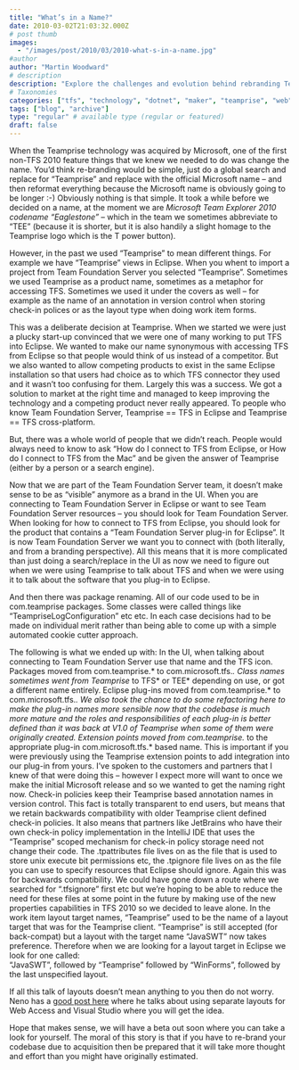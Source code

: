 ```yaml
---
title: "What’s in a Name?"
date: 2010-03-02T21:03:32.000Z
# post thumb
images:
  - "/images/post/2010/03/2010-what-s-in-a-name.jpg"
#author
author: "Martin Woodward"
# description
description: "Explore the challenges and evolution behind rebranding Teamprise to Microsoft Team Explorer, reflecting its legacy and broader reach."
# Taxonomies
categories: ["tfs", "technology", "dotnet", "maker", "teamprise", "web", "programming"]
tags: ["blog", "archive"]
type: "regular" # available type (regular or featured)
draft: false
---
```

When the Teamprise technology was acquired by Microsoft, one of the first non-TFS 2010 feature things that we knew we needed to do was change the name.  You’d think re-branding would be simple, just do a global search and replace for “Teamprise” and replace with the official Microsoft name – and then reformat everything because the Microsoft name is obviously going to be longer :-)  Obviously nothing is that simple.  It took a while before we decided on a name, at the moment we are *Microsoft Team Explorer 2010 codename “Eaglestone”* – which in the team we sometimes abbreviate to “TEE” (because it is shorter, but it is also handily a slight homage to the Teamprise logo which is the T power button).  

However, in the past we used “Teamprise” to mean different things.  For example we have “Teamprise” views in Eclipse.  When you whent to import a project from Team Foundation Server you selected “Teamprise”.  Sometimes we used Teamprise as a product name, sometimes as a metaphor for accessing TFS. Sometimes we used it under the covers as well – for example as the name of an annotation in version control when storing check-in polices or as the layout type when doing work item forms.    

[](http://www.woodwardweb.com/WindowsLiveWriter/WhatsinaName_9CB5/tp_montage_2.png)   

This was a deliberate decision at Teamprise.  When we started we were just a plucky start-up convinced that we were one of many working to put TFS into Eclipse.  We wanted to make our name synonymous with accessing TFS from Eclipse so that people would think of us instead of a competitor.  But we also wanted to allow competing products to exist in the same Eclipse installation so that users had choice as to which TFS connector they used and it wasn’t too confusing for them.  Largely this was a success.  We got a solution to market at the right time and managed to keep improving the technology and a competing product never really appeared.  To people who know Team Foundation Server, Teamprise == TFS in Eclipse and Teamprise == TFS cross-platform.  

But, there was a whole world of people that we didn’t reach.  People would always need to know to ask “How do I connect to TFS from Eclipse, or How do I connect to TFS from the Mac” and be given the answer of Teamprise (either by a person or a search engine).  

Now that we are part of the Team Foundation Server team, it doesn’t make sense to be as “visible” anymore as a brand in the UI.  When you are connecting to Team Foundation Server in Eclipse or want to see Team Foundation Server resources – you should look for Team Foundation Server.  When looking for how to connect to TFS from Eclipse, you should look for the product that contains a “Team Foundation Server plug-in for Eclipse”.  It is now Team Foundation Server we want you to connect with (both literally, and from a branding perspective).  All this means that it is more complicated than just doing a search/replace in the UI as now we need to figure out when we were using Teamprise to talk about TFS and when we were using it to talk about the software that you plug-in to Eclipse.  

[](http://www.woodwardweb.com/WindowsLiveWriter/WhatsinaName_9CB5/tee_montage_2.png)   

And then there was package renaming.  All of our code used to be in com.teamprise packages.  Some classes were called things like “TeampriseLogConfiguration” etc etc.  In each case decisions had to be made on individual merit rather than being able to come up with a simple automated cookie cutter approach.  

The following is what we ended up with:     In the UI, when talking about connecting to Team Foundation Server use that name and the TFS icon.    Packages moved from com.teamprise.* to com.microsoft.tfs.*.    Class names sometimes went from Teamprise* to TFS* or TEE* depending on use, or got a different name entirely.    Eclipse plug-ins moved from com.teamprise.* to com.microsoft.tfs.*.   We also took the chance to do some refactoring here to make the plug-in names more sensible now that the codebase is much more mature and the roles and responsibilities of each plug-in is better defined than it was back at V1.0 of Teamprise when some of them were originally created.    Extension points moved from com.teamprise.* to the appropriate plug-in com.microsoft.tfs.* based name.  This is important if you were previously using the Teamprise extension points to add integration into our plug-in from yours.  I’ve spoken to the customers and partners that I knew of that were doing this – however I expect more will want to once we make the initial Microsoft release and so we wanted to get the naming right now.    Check-in policies keep their Teamprise based annotation names in version control.  This fact is totally transparent to end users, but means that we retain backwards compatibility with older Teamprise client defined check-in policies.  It also means that partners like JetBrains who have their own check-in policy implementation in the IntelliJ IDE that uses the “Teamprise” scoped mechanism for check-in policy storage need not change their code.    The .tpattributes file lives on as the file that is used to store unix execute bit permissions etc, the .tpignore file lives on as the file you can use to specify resources that Eclipse should ignore.  Again this was for backwards compatibility.  We could have gone down a route where we searched for “.tfsignore” first etc but we’re hoping to be able to reduce the need for these files at some point in the future by making use of the new properties capabilities in TFS 2010 so we decided to leave alone.    In the work item layout target names, “Teamprise” used to be the name of a layout target that was for the Teamprise client.  “Teamprise” is still accepted (for back-compat) but a layout with the target name “JavaSWT” now takes preference.  Therefore when we are looking for a layout target in Eclipse we look for one called:     
         “JavaSWT”, followed by       “Teamprise” followed by       “WinForms”, followed by       the last unspecified layout.           

If all this talk of layouts doesn’t mean anything to you then do not worry.  Neno has a [good post here](http://msmvps.com/blogs/vstsblog/archive/2007/08/29/creating-a-separate-work-item-form-layout-for-web-access.aspx) where he talks about using separate layouts for Web Access and Visual Studio where you will get the idea.   

Hope that makes sense, we will have a beta out soon where you can take a look for yourself.  The moral of this story is that if you have to re-brand your codebase due to acquisition then be prepared that it will take more thought and effort than you might have originally estimated.